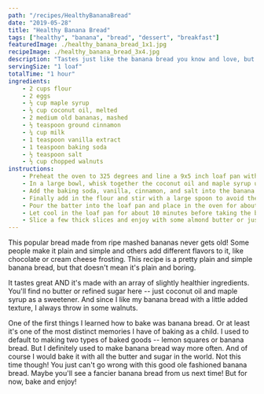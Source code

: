 ```yaml
---
path: "/recipes/HealthyBananaBread"
date: "2019-05-28"
title: "Healthy Banana Bread"
tags: ["healthy", "banana", "bread", "dessert", "breakfast"]
featuredImage: ./healthy_banana_bread_1x1.jpg
recipeImage: ./healthy_banana_bread_3x4.jpg
description: "Tastes just like the banana bread you know and love, but without refined sugar and vegetable oils."
servingSize: "1 loaf"
totalTime: "1 hour"
ingredients:
    - 2 cups flour
    - 2 eggs
    - ½ cup maple syrup
    - ⅓ cup coconut oil, melted
    - 2 medium old bananas, mashed
    - ½ teaspoon ground cinnamon
    - ¼ cup milk
    - 1 teaspoon vanilla extract
    - 1 teaspoon baking soda
    - ½ teaspoon salt
    - ½ cup chopped walnuts
instructions:
    - Preheat the oven to 325 degrees and line a 9x5 inch loaf pan with parchment paper. 
    - In a large bowl, whisk together the coconut oil and maple syrup until it thickens. Then add the eggs and mix well. Then whisk in the mashed bananas and milk. 
    - Add the baking soda, vanilla, cinnamon, and salt into the banana mixture and combine well. 
    - Finally add in the flour and stir with a large spoon to avoid the batter getting stuck in your whisk. Add in the chopped walnuts.
    - Pour the batter into the loaf pan and place in the oven for about 60 minutes, or until a toothpick inserted into the center comes out clean.
    - Let cool in the loaf pan for about 10 minutes before taking the banana bread out and allow it to finish cooling on a cooling rack. 
    - Slice a few thick slices and enjoy with some almond butter or just on its own!
---
```

This popular bread made from ripe mashed bananas never gets old! Some people make it plain and simple and others add different flavors to it, like chocolate or cream cheese frosting. This recipe is a pretty plain and simple banana bread, but that doesn't mean it's plain and boring.

It tastes great AND it's made with an array of slightly healthier ingredients. You'll find no butter or refined sugar here -- just coconut oil and maple syrup as a sweetener. And since I like my banana bread with a little added texture, I always throw in some walnuts.

One of the first things I learned how to bake was banana bread. Or at least it's one of the most distinct memories I have of baking as a child. I used to default to making two types of baked goods -- lemon squares or banana bread. But I definitely used to make banana bread way more often. And of course I would bake it with all the butter and sugar in the world. Not this time though!
You just can't go wrong with this good ole fashioned banana bread. Maybe you'll see a fancier banana bread from us next time! But for now, bake and enjoy!